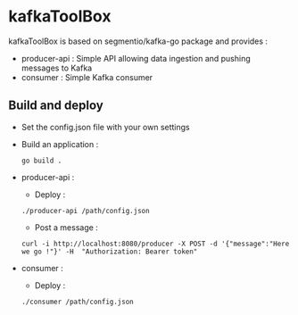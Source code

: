 # kafkaToolBox 

kafkaToolBox is based on segmentio/kafka-go package and provides : 
- producer-api : Simple API allowing data ingestion and pushing messages to Kafka 
- consumer :  Simple Kafka consumer 

## Build and deploy 
- Set the config.json file with your own settings 
- Build an application : 
	
	`go build . `
	
- producer-api : 
	- Deploy : 
	
	`./producer-api /path/config.json`
	
	- Post a message :   	
	
	`curl -i http://localhost:8080/producer -X POST -d '{"message":"Here we go !"}' -H  "Authorization: Bearer token"`
	
- consumer : 
	- Deploy : 
	
	`./consumer /path/config.json`




